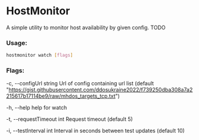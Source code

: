 # HostMonitor

A simple utility to monitor host availability by given config.
TODO

### Usage:

```bash
hostmonitor watch [flags]
```

### Flags:

-c, --configUrl string Url of config containing url list (default "https://gist.githubusercontent.com/ddosukraine2022/f739250dba308a7a2215617b17114be9/raw/mhdos_targets_tcp.txt")

-h, --help help for watch

-t, --requestTimeout int Request timeout (default 5)

-i, --testInterval int Interval in seconds between test updates (default 10)
